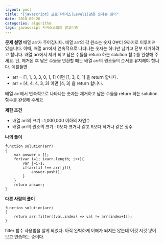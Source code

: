 ```yaml
---
layout: post
title: "[javascript] 프로그래머스|Level1|같은 숫자는 싫어"
date: 2018-09-26
categories: algorithm
tags: javascript 자바스크립트 알고리즘
---
```

**문제 설명**
배열 arr가 주어집니다. 배열 arr의 각 원소는 숫자 0부터 9까지로 이루어져 있습니다. 이때, 배열 arr에서 연속적으로 나타나는 숫자는 하나만 남기고 전부 제거하려고 합니다. 배열 arr에서 제거 되고 남은 수들을 return 하는 solution 함수를 완성해 주세요. 단, 제거된 후 남은 수들을 반환할 때는 배열 arr의 원소들의 순서를 유지해야 합니다.
예를들면

- arr = [1, 1, 3, 3, 0, 1, 1] 이면 [1, 3, 0, 1] 을 return 합니다.
- arr = [4, 4, 4, 3, 3] 이면 [4, 3] 을 return 합니다.

배열 arr에서 연속적으로 나타나는 숫자는 제거하고 남은 수들을 return 하는 solution 함수를 완성해 주세요.

**제한 조건**
- 배열 arr의 크기 : 1,000,000 이하의 자연수
- 배열 arr의 원소의 크기 : 0보다 크거나 같고 9보다 작거나 같은 정수

**나의 풀이**
~~~
function solution(arr)
{
    var answer = [];
    for(var i=1; i<arr.length; i++){
        var j=i-1;
        if(arr[i] !== arr[j]){
            answer.push();
        }
    }
    return answer;
}
~~~

**다른 사람의 풀이**
~~~
function solution(arr)
{
    return arr.filter((val,index) => val != arr[index+1]);
}
~~~
filter 함수 사용법을 알게 되었다. 아직 완벽하게 이해가 되지는 않는데 이것 저것 넣어보고 연습하는 중이다.
